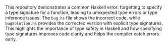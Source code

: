 This repository demonstrates a common Haskell error: forgetting to specify a type signature for a function, leading to unexpected type errors or type inference issues.  The `bug.hs` file shows the incorrect code, while `bugSolution.hs` provides the corrected version with explicit type signatures.  This highlights the importance of type safety in Haskell and how specifying type signatures improves code clarity and helps the compiler catch errors early.